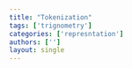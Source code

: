 ```yaml
---
title: "Tokenization"
tags: ['trignometry']
categories: ['represntation']
authors: ['']
layout: single
---
```


